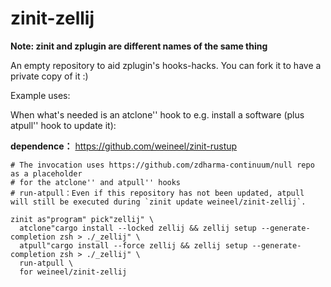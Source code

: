 # zinit-zellij

**Note: zinit and zplugin are different names of the same thing**

An empty repository to aid zplugin's hooks-hacks. You can fork it to have a private copy of it :)

Example uses:

When what's needed is an atclone'' hook to e.g. install a software (plus atpull'' hook to update it):

**dependence：** https://github.com/weineel/zinit-rustup 

```
# The invocation uses https://github.com/zdharma-continuum/null repo as a placeholder
# for the atclone'' and atpull'' hooks
# run-atpull：Even if this repository has not been updated, atpull will still be executed during `zinit update weineel/zinit-zellij`.

zinit as"program" pick"zellij" \
  atclone"cargo install --locked zellij && zellij setup --generate-completion zsh > ./_zellij" \
  atpull"cargo install --force zellij && zellij setup --generate-completion zsh > ./_zellij" \
  run-atpull \
  for weineel/zinit-zellij
```
